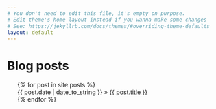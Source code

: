 ```yaml
---
# You don't need to edit this file, it's empty on purpose.
# Edit theme's home layout instead if you wanna make some changes
# See: https://jekyllrb.com/docs/themes/#overriding-theme-defaults
layout: default
---
```

<div id="blogBubble" class="rounded_panel txt_lightgrey">
        <div class="top-rounded-panel grey-bg">
            <h1>Blog posts</h1>
        </div>
        <div class="content-rounded-panel">
            <div id="blogArticles">
                <ul style="list-style-type: none;">
                    {% for post in site.posts %}
                        <li ><span>{{ post.date | date_to_string }}</span> &raquo; <a href="{{ post.url }}">{{ post.title }}</a></li>
                    {% endfor %}
                </ul>
            </div>
        </div>
    </div>